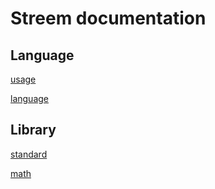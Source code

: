 # Streem documentation

## Language

[usage](usage.md)

[language](language.md)

## Library

[standard](library/standard.md)

[math](library/math.md)


